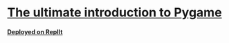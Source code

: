 # [The ultimate introduction to Pygame](https://www.youtube.com/watch?v=AY9MnQ4x3zk)

#### [Deployed on ReplIt](https://replit.com/@lendoo73/TheultimateintroductiontoPygame#main.py)